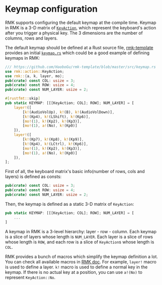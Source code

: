 # Keymap configuration

RMK supports configuring the default keymap at the compile time. Keymap in RMK is a 3-D matrix of [`KeyAction`](https://docs.rs/rmk/latest/rmk/action/enum.KeyAction.html), which represent the keyboard's action after you trigger a physical key. The 3 dimensions are the number of columns, rows and layers.

The default keymap should be defined at a Rust source file, [rmk-template](https://github.com/HaoboGu/rmk-template) provides an initial [`keymap.rs`](https://github.com/HaoboGu/rmk-template/blob/master/src/keymap.rs) which could be a good example of defining keymaps in RMK:

```rust
/// https://github.com/HaoboGu/rmk-template/blob/master/src/keymap.rs
use rmk::action::KeyAction;
use rmk::{a, k, layer, mo};
pub(crate) const COL: usize = 3;
pub(crate) const ROW: usize = 4;
pub(crate) const NUM_LAYER: usize = 2;

#[rustfmt::skip]
pub static KEYMAP: [[[KeyAction; COL]; ROW]; NUM_LAYER] = [
    layer!([
        [k!(AudioVolUp), k!(B), k!(AudioVolDown)],
        [k!(Kp4), k!(LShift), k!(Kp6)],
        [mo!(1), k!(Kp2), k!(Kp3)],
        [mo!(1), a!(No), k!(Kp0)]
    ]),
    layer!([
        [k!(Kp7), k!(Kp8), k!(Kp9)],
        [k!(Kp4), k!(LCtrl), k!(Kp6)],
        [mo!(1), k!(Kp2), k!(Kp3)],
        [mo!(1), a!(No), k!(Kp0)]
    ]),
];
```

First of all, the keyboard matrix's basic info(number of rows, cols and layers) is defined as consts:

```rust
pub(crate) const COL: usize = 3;
pub(crate) const ROW: usize = 4;
pub(crate) const NUM_LAYER: usize = 2;
```

Then, the keymap is defined as a static 3-D matrix of `KeyAction`: 

```rust
pub static KEYMAP: [[[KeyAction; COL]; ROW]; NUM_LAYER] = [
    ...
]
```

A keymap in RMK is a 3-level hierarchy: layer - row - column. Each keymap is a slice of layers whose length is `NUM_LAYER`. Each layer is a slice of rows whose length is `ROW`, and each row is a slice of `KeyAction`s whose length is `COL`.

RMK provides a bunch of macros which simplify the keymap definition a lot. You can check all available macros in [RMK doc](https://docs.rs/rmk/latest/rmk/index.html#macros). For example, `layer!` macro is used to define a layer. `k!` macro is used to define a normal key in the keymap. If there is no actual key at a position, you can use `a!(No)` to represent `KeyAction::No`.
